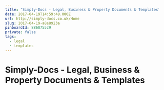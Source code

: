 ```yaml
---
title: "Simply-Docs - Legal, Business & Property Documents & Templates"
date: 2017-04-19T14:59:48.000Z
url: http://simply-docs.co.uk/Home
slug: 2017-04-19-a8e8923a
pinboardId: 886875529
private: false
tags:
  - legal
  - templates
---
```


# Simply-Docs - Legal, Business &amp; Property Documents &amp; Templates


